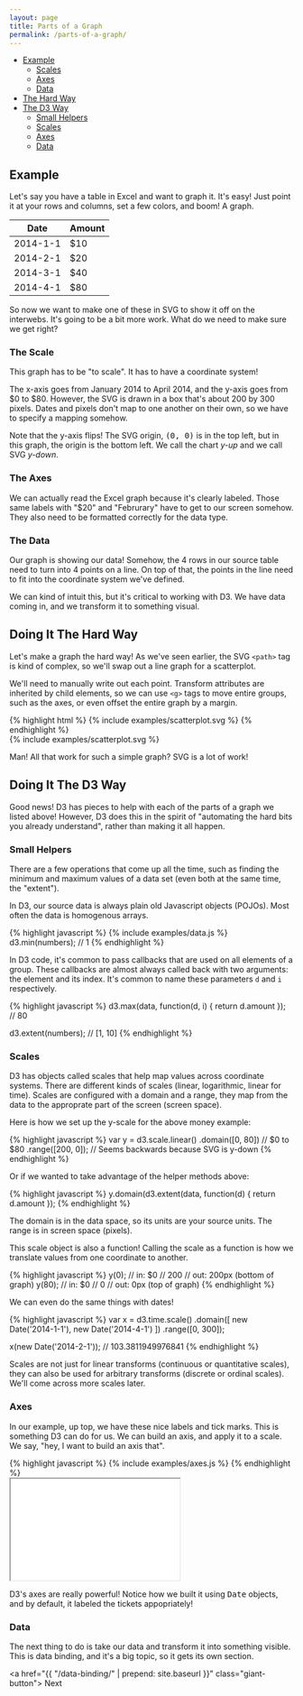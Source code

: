 ```yaml
---
layout: page
title: Parts of a Graph
permalink: /parts-of-a-graph/
---
```


- [Example](#example)
  - [Scales](#scales)
  - [Axes](#axes)
  - [Data](#data)
- [The Hard Way](#the-hard-way)
- [The D3 Way](#the-d3-way)
  - [Small Helpers](#small-helpers)
  - [Scales](#scales-1)
  - [Axes](#axes-1)
  - [Data](#data-1)

## Example

Let's say you have a table in Excel and want to graph it. It's easy! Just point
it at your rows and columns, set a few colors, and boom! A graph.

<div class="ex-1 example-row-2">
  <div class="example example-source">
    <table class="data-table">
      <thead>
        <tr>
          <th>Date</th>
          <th>Amount</th>
        </tr>
      </thead>
      <tbody>
        <tr>
          <td>2014-1-1</td>
          <td>$10</td>
        </tr>
        <tr>
          <td>2014-2-1</td>
          <td>$20</td>
        </tr>
        <tr>
          <td>2014-3-1</td>
          <td>$40</td>
        </tr>
        <tr>
          <td>2014-4-1</td>
          <td>$80</td>
        </tr>
      </tbody>
    </table>
  </div>

  <div class="example example-result">
  </div>
</div>

So now we want to make one of these in SVG to show it off on the interwebs.
It's going to be a bit more work. What do we need to make sure we get right?

### The Scale

This graph has to be "to scale". It has to have a coordinate system!

The x-axis goes from January 2014 to April 2014, and the y-axis goes from $0 to
$80. However, the SVG is drawn in a box that's about 200 by 300 pixels. Dates
and pixels don't map to one another on their own, so we have to specify a mapping
somehow.

<div class="info">
  Note that the y-axis flips! The SVG origin, <kbd>(0, 0)</kbd> is in the top left,
  but in this graph, the origin is the bottom left. We call the chart
  <em>y-up</em> and we call SVG <em>y-down</em>.
</div>

### The Axes

We can actually read the Excel graph because it's clearly labeled. Those same labels
with "$20" and "Februrary" have to get to our screen somehow. They also need to be
formatted correctly for the data type.

### The Data

Our graph is showing our data! Somehow, the 4 rows in our source table
need to turn into 4 points on a line. On top of that, the points in the line
need to fit into the coordinate system we've defined.

We can kind of intuit this, but it's critical to working with D3. We have data
coming in, and we transform it to something visual.

## Doing It The Hard Way

Let's make a graph the hard way! As we've seen earlier, the SVG `<path>` tag is
kind of complex, so we'll swap out a line graph for a scatterplot.

We'll need to manually write out each point. Transform attributes are inherited
by child elements, so we can use `<g>` tags to move entire groups, such as the
axes, or even offset the entire graph by a margin.

<div class="example-row-2">
  <div class="example">
    {% highlight html %}
      {% include examples/scatterplot.svg %}
    {% endhighlight %}
  </div>
  <div class="example">
    {% include examples/scatterplot.svg %}
  </div>
</div>

Man! All that work for such a simple graph? SVG is a lot of work!

## Doing It The D3 Way

Good news! D3 has pieces to help with each of the parts of a graph we listed
above! However, D3 does this in the spirit of "automating the hard bits you
already understand", rather than making it all happen.

### Small Helpers

There are a few operations that come up all the time, such as finding the
minimum and maximum values of a data set (even both at the same time, the
"extent").

In D3, our source data is always plain old Javascript objects (POJOs). Most
often the data is homogenous arrays.

<div class="example-row-1">
  <div class="example">
    {% highlight javascript %}
      {% include examples/data.js %}
d3.min(numbers);
// 1
    {% endhighlight %}
  </div>
</div>

In D3 code, it's common to pass callbacks that are used on all elements of a
group. These callbacks are almost always called back with two arguments: the
element and its index. It's common to name these parameters `d` and `i`
respectively.

<div class="example-row-1">
  <div class="example">
    {% highlight javascript %}
d3.max(data, function(d, i) { return d.amount });
// 80

d3.extent(numbers);
// [1, 10]
    {% endhighlight %}
  </div>
</div>

### Scales

D3 has objects called scales that help map values across coordinate systems.
There are different kinds of scales (linear, logarithmic, linear for time).
Scales are configured with a domain and a range, they map from the data to
the approprate part of the screen (screen space).

Here is how we set up the y-scale for the above money example:

<div class="example-row-1">
  <div class="example">
    {% highlight javascript %}
var y = d3.scale.linear()
  .domain([0, 80]) // $0 to $80
  .range([200, 0]); // Seems backwards because SVG is y-down
    {% endhighlight %}
  </div>
</div>

Or if we wanted to take advantage of the helper methods above:

<div class="example-row-1">
  <div class="example">
    {% highlight javascript %}
y.domain(d3.extent(data, function(d) { return d.amount });
    {% endhighlight %}
  </div>
</div>


The domain is in the data space, so its units are your source units. The range
is in screen space (pixels).

This scale object is also a function! Calling the scale as a function is how
we translate values from one coordinate to another.

<div class="example-row-1">
  <div class="example">
    {% highlight javascript %}
y(0);   // in: $0
// 200  // out: 200px (bottom of graph)
y(80);  // in: $0
// 0    // out: 0px (top of graph)
    {% endhighlight %}
  </div>
</div>

We can even do the same things with dates!

<div class="example-row-1">
  <div class="example">
    {% highlight javascript %}
var x = d3.time.scale()
    .domain([ new Date('2014-1-1'), new Date('2014-4-1') ])
    .range([0, 300]);

x(new Date('2014-2-1'));
// 103.3811949976841
    {% endhighlight %}
  </div>
</div>

Scales are not just for linear transforms (continuous or quantitative scales),
they can also be used for arbitrary transforms (discrete or ordinal scales).
We'll come across more scales later.

### Axes

In our example, up top, we have these nice labels and tick marks. This is
something D3 can do for us. We can build an axis, and apply it to a scale. We
say, "hey, I want to build an axis that".

<div class="example-row-2">
  <div class="example">
    {% highlight javascript %}
      {% include examples/axes.js %}
    {% endhighlight %}
  </div>

  <iframe class="example"
    height="180"
    src="{{ "/examples/axes" | prepend: site.baseurl }}">
  </iframe>
</div>

D3's axes are really powerful! Notice how we built it using <kbd>Date</kbd>
objects, and by default, it labeled the tickets appopriately!

### Data

The next thing to do is take our data and transform it into something visible.
This is data binding, and it's a big topic, so it gets its own section.

<a href="{{ "/data-binding/" | prepend: site.baseurl }}" class="giant-button">
  Next
</a>


<script type="text/javascript" src="{{ "/javascripts/parts-of-a-graph.js" | prepend: site.baseurl }}"></script>
